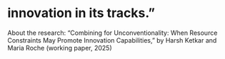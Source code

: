 # innovation in its tracks.”

About the research: “Combining for Unconventionality: When Resource Constraints May Promote Innovation Capabilities,” by Harsh Ketkar and Maria Roche (working paper, 2025)